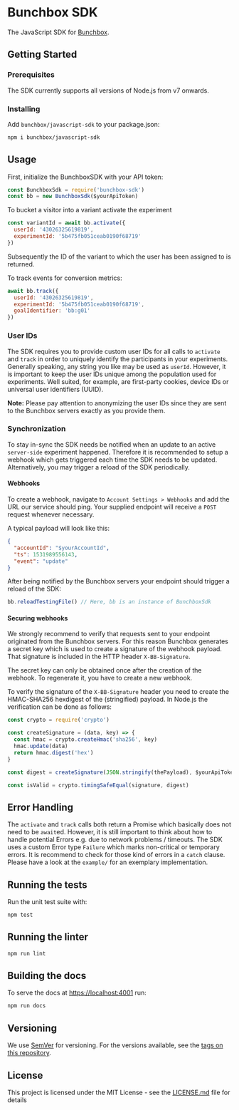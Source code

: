 # Bunchbox SDK

The JavaScript SDK for [Bunchbox](https://bunchbox.co/).

## Getting Started

### Prerequisites

The SDK currently supports all versions of Node.js from v7 onwards.

### Installing

Add `bunchbox/javascript-sdk` to your package.json:

```bash
npm i bunchbox/javascript-sdk
```

## Usage

First, initialize the BunchboxSDK with your API token:

```js
const BunchboxSdk = require('bunchbox-sdk')
const bb = new BunchboxSdk($yourApiToken)
```

To bucket a visitor into a variant activate the experiment

```js
const variantId = await bb.activate({
  userId: '43026325619819',
  experimentId: '5b475fb051ceab0190f68719'
})
```

Subsequently the ID of the variant to which the user has been assigned to is
returned.

To track events for conversion metrics:

```js
await bb.track({
  userId: '43026325619819',
  experimentId: '5b475fb051ceab0190f68719',
  goalIdentifier: 'bb:g01'
})
```

### User IDs

The SDK requires you to provide custom user IDs for all calls to `activate` and
`track` in order to uniquely identify the participants in your experiments.
Generally speaking, any string you like may be used as `userId`. However, it is
important to keep the user IDs unique among the population used for
experiments. Well suited, for example, are first-party cookies, device IDs or
universal user identifiers (UUID).

**Note:** Please pay attention to anonymizing the user IDs since they are sent
to the Bunchbox servers exactly as you provide them.

### Synchronization

To stay in-sync the SDK needs be notified when an update to an active
`server-side` experiment happened. Therefore it is recommended to setup a webhook
which gets triggered each time the SDK needs to be updated. Alternatively, you
may trigger a reload of the SDK periodically.

#### Webhooks

To create a webhook, navigate to `Account Settings > Webhooks` and add the URL
our service should ping. Your supplied endpoint will receive a `POST` request
whenever necessary.

A typical payload will look like this:

```json
{
  "accountId": "$yourAccountId",
  "ts": 1531989556143,
  "event": "update"
}
```

After being notified by the Bunchbox servers your endpoint should trigger a
reload of the SDK:

```js
bb.reloadTestingFile() // Here, bb is an instance of BunchboxSdk
```

#### Securing webhooks

We strongly recommend to verify that requests sent to your endpoint originated
from the Bunchbox servers. For this reason Bunchbox generates a secret key
which is used to create a signature of the webhook payload. That signature is
included in the HTTP header `X-BB-Signature`.

The secret key can only be obtained once after the creation of the webhook. To
regenerate it, you have to create a new webhook.

To verify the signature of the `X-BB-Signature` header you need to create the
HMAC-SHA256 hexdigest of the (stringified) payload. In Node.js the verification
can be done as follows:

```js
const crypto = require('crypto')

const createSignature = (data, key) => {
  const hmac = crypto.createHmac('sha256', key)
  hmac.update(data)
  return hmac.digest('hex')
}

const digest = createSignature(JSON.stringify(thePayload), $yourApiToken)

const isValid = crypto.timingSafeEqual(signature, digest)
```

## Error Handling

The `activate` and `track` calls both return a Promise which basically does not
need to be `await`ed. However, it is still important to think about how to
handle potential Errors e.g. due to network problems / timeouts. The SDK uses a
custom Error type `Failure` which marks non-critical or temporary errors. It is
recommend to check for those kind of errors in a `catch` clause. Please have a
look at the `example/` for an exemplary implementation.

## Running the tests

Run the unit test suite with:

```bash
npm test
```

## Running the linter

```bash
npm run lint
```

## Building the docs

To serve the docs at [https://localhost:4001](https://localhost:4001) run:

```bash
npm run docs
```

## Versioning

We use [SemVer](http://semver.org/) for versioning. For the versions available,
see the [tags on this repository](https://github.com/your/project/tags).

## License

This project is licensed under the MIT License - see the
[LICENSE.md](LICENSE.md) file for details
